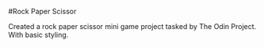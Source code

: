 #Rock Paper Scissor

Created a rock paper scissor mini game project tasked by The Odin Project. With basic styling.

